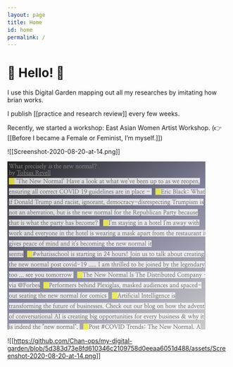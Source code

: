 ```yaml
---
layout: page
title: Home
id: home
permalink: /
---
```


# 🌱 Hello! 🌱


I use this Digital Garden mapping out all my researches by imitating how brian works. 

I publish [[practice and research review]] every few weeks. 

Recently, we started a workshop: East Asian Women Artist Workshop. (👉   [[Before I became a Female or Feminist, I’m myself.]])

![[Screenshot-2020-08-20-at-14.png]]

<img class="test" src="assets/Screenshot-2020-08-20-at-14.png" alt="test">

![[https://github.com/Chan-ops/my-digital-garden/blob/5d383d73e8fd610346c2109758d0eeaa6051d488/assets/Screenshot-2020-08-20-at-14.png]]
